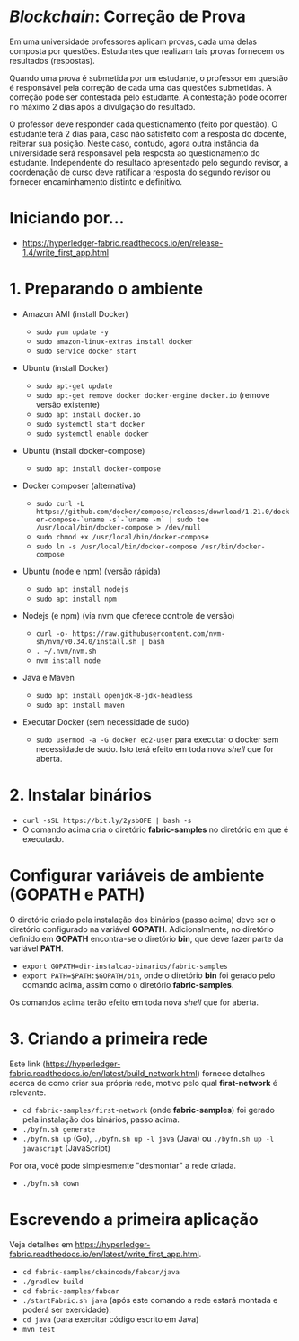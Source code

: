 # _Blockchain_: Correção de Prova

Em uma universidade professores aplicam provas, cada uma delas composta por questões. Estudantes que realizam tais provas fornecem os resultados (respostas).

Quando uma prova é submetida por um estudante, o professor em questão é responsável pela correção de cada uma das questões submetidas. A correção pode ser contestada pelo estudante. A contestação pode ocorrer no máximo 2 dias após a divulgação do resultado.

O professor deve responder cada questionamento (feito por questão). O estudante terá 2 dias para, caso não satisfeito com a resposta do docente, reiterar sua posição. Neste caso, contudo, agora outra instância da universidade será responsável pela resposta ao questionamento do estudante. Independente do resultado apresentado pelo segundo revisor, a coordenação de curso deve ratificar a resposta do segundo revisor ou fornecer encaminhamento distinto e definitivo.

# Iniciando por...

- https://hyperledger-fabric.readthedocs.io/en/release-1.4/write_first_app.html

# 1. Preparando o ambiente

- Amazon AMI (install Docker)

  - `sudo yum update -y`
  - `sudo amazon-linux-extras install docker`
  - `sudo service docker start`

- Ubuntu (install Docker)

  - `sudo apt-get update`
  - `sudo apt-get remove docker docker-engine docker.io` (remove versão existente)
  - `sudo apt install docker.io`
  - `sudo systemctl start docker`
  - `sudo systemctl enable docker`
  
- Ubuntu (install docker-compose)
  - `sudo apt install docker-compose` 

- Docker composer (alternativa)
  - `` sudo curl -L https://github.com/docker/compose/releases/download/1.21.0/docker-compose-`uname -s`-`uname -m` | sudo tee /usr/local/bin/docker-compose > /dev/null ``
  - `sudo chmod +x /usr/local/bin/docker-compose`
  - `sudo ln -s /usr/local/bin/docker-compose /usr/bin/docker-compose`

- Ubuntu (node e npm) (versão rápida)
  - `sudo apt install nodejs` 
  - `sudo apt install npm`
  
- Nodejs (e npm) (via nvm que oferece controle de versão)
  - `curl -o- https://raw.githubusercontent.com/nvm-sh/nvm/v0.34.0/install.sh | bash`
  - `. ~/.nvm/nvm.sh`
  - `nvm install node`
  
- Java e Maven
  - `sudo apt install openjdk-8-jdk-headless`
  - `sudo apt install maven`
  
- Executar Docker (sem necessidade de sudo)

  - `sudo usermod -a -G docker ec2-user` para executar o docker sem necessidade de sudo. Isto terá efeito em toda nova _shell_ que for aberta.

# 2. Instalar binários

- `curl -sSL https://bit.ly/2ysbOFE | bash -s`
- O comando acima cria o diretório **fabric-samples** no diretório em que é executado. 

# Configurar variáveis de ambiente (GOPATH e PATH)
O diretório criado pela instalação dos binários (passo acima) deve ser o diretório configurado na variável **GOPATH**. Adicionalmente, no diretório definido em **GOPATH** encontra-se o diretório **bin**, que deve fazer parte da variável **PATH**.

- `export GOPATH=dir-instalcao-binarios/fabric-samples`
- `export PATH=$PATH:$GOPATH/bin`, onde o diretório **bin** foi gerado pelo comando acima, assim como o diretório **fabric-samples**.

Os comandos acima terão efeito em toda nova _shell_ que for aberta.

# 3. Criando a primeira rede

Este link (https://hyperledger-fabric.readthedocs.io/en/latest/build_network.html) fornece detalhes acerca de como criar sua própria rede, motivo pelo qual **first-network** é relevante. 

- `cd fabric-samples/first-network` (onde **fabric-samples**) foi gerado pela instalação dos binários, passo acima.
- `./byfn.sh generate`
- `./byfn.sh up` (Go), `./byfn.sh up -l java` (Java) ou `./byfn.sh up -l javascript` (JavaScript)

Por ora, você pode simplesmente "desmontar" a rede criada.

- `./byfn.sh down`

# Escrevendo a primeira aplicação

Veja detalhes em https://hyperledger-fabric.readthedocs.io/en/latest/write_first_app.html.

- `cd fabric-samples/chaincode/fabcar/java`
- `./gradlew build`
- `cd fabric-samples/fabcar`
- `./startFabric.sh java` (após este comando a rede estará montada e poderá ser exercidade).
- `cd java` (para exercitar código escrito em Java)
- `mvn test`
